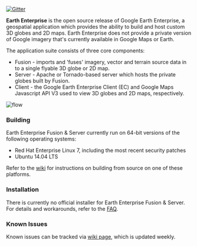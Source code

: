 [![Gitter](https://img.shields.io/gitter/room/nwjs/nw.js.svg)](https://gitter.im/earthenterprise/Lobby)

**Earth Enterprise** is the open source release of Google Earth Enterprise, a geospatial application which provides the ability to build and host custom 3D globes and 2D maps.  Earth Enterprise does not provide a private version of Google imagery that's currently available in Google Maps or Earth.

The application suite consists of three core components:
* Fusion - imports and 'fuses' imagery, vector and terrain source data in to a single flyable 3D globe or 2D map.
* Server - Apache or Tornado-based server which hosts the private globes built by Fusion.
* Client - the Google Earth Enterprise Client (EC) and Google Maps Javascript API V3 used to view 3D globes and 2D maps, respectively.

![flow](https://lh3.googleusercontent.com/ZGQH04lc2mYmw1JEx0Jvwiardw5H6cwrmRhSj75pSKF6r1FRwwYUBUIBnTE6n5uY071XV7__mmVDKdV6B1tEpUQwFNYnt1HBfxiz3Hrqbw99HUFQKVFnht11EkPz70xCtuhFlCi3)

### Building
Earth Enterprise Fusion & Server currently run on 64-bit versions of the following operating systems:

* Red Hat Enterprise Linux 7, including the most recent security patches
* Ubuntu 14.04 LTS

Refer to the [wiki](https://github.com/google/earthenterprise/wiki/Build-Instructions) for instructions on building from source on one of these platforms.

### Installation
There is currently no official installer for Earth Enterprise Fusion & Server.  For details and workarounds, refer to the [FAQ](https://github.com/google/earthenterprise/wiki/Frequently-Asked-Questions#ive-built-gee-fusion-and-server-now-how-do-i-install-them).

### Known Issues
Known issues can be tracked via [wiki page](https://github.com/google/earthenterprise/wiki/Known-Issues), which is updated weekly.
